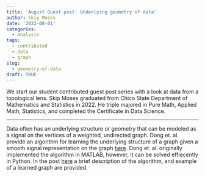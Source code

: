 ```yaml
---
title: 'August Guest post: Underlying geometry of data'
author: Skip Moses
date: '2022-08-01'
categories:
  - analysis
tags:
  - contributed
  - data
  - graph
slug:
  - geometry-of-data
draft: TRUE
---
```



We start our student contributed guest post series with a look at data from a topological lens. Skip Moses graduated from Chico State Department of Mathematics and Statistics in 2022. He triple majored in Pure Math, Applied Math, Statistics, and completed the Certificate in Data Science. 

----

Data often has an underlying structure or geometry that can be modeled as a signal on the vertices of a weighted, undirected graph. Dong et. al. provide an algorithm for learning the underlying structure of a graph given a smooth signal representation on the graph [here](https://arxiv.org/abs/1406.7842). Dong et. al. originally implemented the algorithm in MATLAB, however, it can be solved effiecently in Python. In the post [here](https://data485-s22.github.io/website-distill-SkipMoses/posts/2022-05-11-gsp/) a brief description of the algorithm, and example of a learned graph are provided. 


